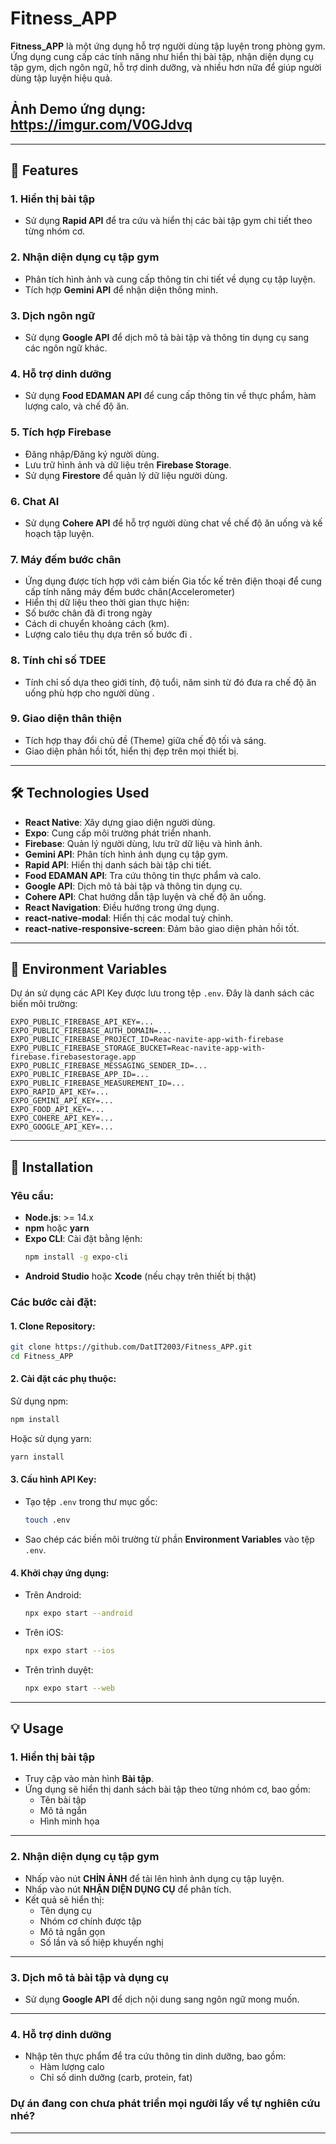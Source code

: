 # Fitness_APP

**Fitness_APP** là một ứng dụng hỗ trợ người dùng tập luyện trong phòng gym. Ứng dụng cung cấp các tính năng như hiển thị bài tập, nhận diện dụng cụ tập gym, dịch ngôn ngữ, hỗ trợ dinh dưỡng, và nhiều hơn nữa để giúp người dùng tập luyện hiệu quả.
## Ảnh Demo ứng dụng: https://imgur.com/V0GJdvq
---

## 🚀 Features

### 1. **Hiển thị bài tập**
- Sử dụng **Rapid API** để tra cứu và hiển thị các bài tập gym chi tiết theo từng nhóm cơ.

### 2. **Nhận diện dụng cụ tập gym**
- Phân tích hình ảnh và cung cấp thông tin chi tiết về dụng cụ tập luyện.
- Tích hợp **Gemini API** để nhận diện thông minh.

### 3. **Dịch ngôn ngữ**
- Sử dụng **Google API** để dịch mô tả bài tập và thông tin dụng cụ sang các ngôn ngữ khác.

### 4. **Hỗ trợ dinh dưỡng**
- Sử dụng **Food EDAMAN API** để cung cấp thông tin về thực phẩm, hàm lượng calo, và chế độ ăn.

### 5. **Tích hợp Firebase**
- Đăng nhập/Đăng ký người dùng.
- Lưu trữ hình ảnh và dữ liệu trên **Firebase Storage**.
- Sử dụng **Firestore** để quản lý dữ liệu người dùng.

### 6. **Chat AI**
- Sử dụng **Cohere API** để hỗ trợ người dùng chat về chế độ ăn uống và kế hoạch tập luyện.

### 7. **Máy đếm bước chân**
- Ứng dụng được tích hợp với cảm biến Gia tốc kế trên điện thoại để cung cấp tính năng máy đếm bước chân(Accelerometer)
- Hiển thị dữ liệu theo thời gian thực hiện:
- Số bước chân đã đi trong ngày
- Cách di chuyển khoảng cách (km).
- Lượng calo tiêu thụ dựa trên số bước đi .
### 8. **Tính chỉ số  TDEE**
- Tính chỉ số dựa theo giới tính, độ tuổi, năm sinh từ đó đưa ra chế độ ăn uống phù hợp cho người dùng .
### 9. **Giao diện thân thiện**
- Tích hợp thay đổi chủ đề (Theme) giữa chế độ tối và sáng.
- Giao diện phản hồi tốt, hiển thị đẹp trên mọi thiết bị.

---

## 🛠️ Technologies Used

- **React Native**: Xây dựng giao diện người dùng.
- **Expo**: Cung cấp môi trường phát triển nhanh.
- **Firebase**: Quản lý người dùng, lưu trữ dữ liệu và hình ảnh.
- **Gemini API**: Phân tích hình ảnh dụng cụ tập gym.
- **Rapid API**: Hiển thị danh sách bài tập chi tiết.
- **Food EDAMAN API**: Tra cứu thông tin thực phẩm và calo.
- **Google API**: Dịch mô tả bài tập và thông tin dụng cụ.
- **Cohere API**: Chat hướng dẫn tập luyện và chế độ ăn uống.
- **React Navigation**: Điều hướng trong ứng dụng.
- **react-native-modal**: Hiển thị các modal tuỳ chỉnh.
- **react-native-responsive-screen**: Đảm bảo giao diện phản hồi tốt.

---

## 🔑 Environment Variables

Dự án sử dụng các API Key được lưu trong tệp `.env`. Đây là danh sách các biến môi trường:

```env
EXPO_PUBLIC_FIREBASE_API_KEY=...
EXPO_PUBLIC_FIREBASE_AUTH_DOMAIN=...
EXPO_PUBLIC_FIREBASE_PROJECT_ID=Reac-navite-app-with-firebase
EXPO_PUBLIC_FIREBASE_STORAGE_BUCKET=Reac-navite-app-with-firebase.firebasestorage.app
EXPO_PUBLIC_FIREBASE_MESSAGING_SENDER_ID=...
EXPO_PUBLIC_FIREBASE_APP_ID=...
EXPO_PUBLIC_FIREBASE_MEASUREMENT_ID=...
EXPO_RAPID_API_KEY=...
EXPO_GEMINI_API_KEY=...
EXPO_FOOD_API_KEY=...
EXPO_COHERE_API_KEY=...
EXPO_GOOGLE_API_KEY=...
```

---

## 💾 Installation

### Yêu cầu:
- **Node.js**: >= 14.x  
- **npm** hoặc **yarn**  
- **Expo CLI**: Cài đặt bằng lệnh:
  ```bash
  npm install -g expo-cli
  ```
- **Android Studio** hoặc **Xcode** (nếu chạy trên thiết bị thật)

### Các bước cài đặt:

#### 1. Clone Repository:
   ```bash
   git clone https://github.com/DatIT2003/Fitness_APP.git
   cd Fitness_APP
   ```

#### 2. Cài đặt các phụ thuộc:
   Sử dụng npm:
   ```bash
   npm install
   ```
   Hoặc sử dụng yarn:
   ```bash
   yarn install
   ```

#### 3. Cấu hình API Key:
   - Tạo tệp `.env` trong thư mục gốc:
     ```bash
     touch .env
     ```
   - Sao chép các biến môi trường từ phần **Environment Variables** vào tệp `.env`.

#### 4. Khởi chạy ứng dụng:
   - Trên Android:
     ```bash
     npx expo start --android
     ```
   - Trên iOS:
     ```bash
     npx expo start --ios
     ```
   - Trên trình duyệt:
     ```bash
     npx expo start --web
     ```

---

## 💡 Usage

### 1. **Hiển thị bài tập**
- Truy cập vào màn hình **Bài tập**.
- Ứng dụng sẽ hiển thị danh sách bài tập theo từng nhóm cơ, bao gồm:
  - Tên bài tập
  - Mô tả ngắn
  - Hình minh họa

---

### 2. **Nhận diện dụng cụ tập gym**
- Nhấp vào nút **CHỈN ẢNH** để tải lên hình ảnh dụng cụ tập luyện.
- Nhấp vào nút **NHẬN DIỆN DỤNG CỤ** để phân tích.
- Kết quả sẽ hiển thị:
  - Tên dụng cụ
  - Nhóm cơ chính được tập
  - Mô tả ngắn gọn
  - Số lần và số hiệp khuyến nghị

---

### 3. **Dịch mô tả bài tập và dụng cụ**
- Sử dụng **Google API** để dịch nội dung sang ngôn ngữ mong muốn.

---

### 4. **Hỗ trợ dinh dưỡng**
- Nhập tên thực phẩm để tra cứu thông tin dinh dưỡng, bao gồm:
  - Hàm lượng calo
  - Chỉ số dinh dưỡng (carb, protein, fat)
### Dự án đang con chưa phát triển mọi người lấy về tự nghiên cứu nhé?
---



